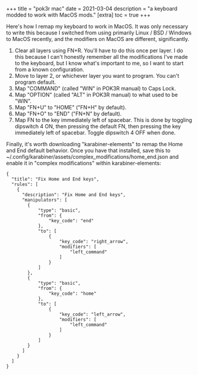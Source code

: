 +++
title = "pok3r mac"
date = 2021-03-04
description = "a keyboard modded to work with MacOS mods."
[extra]
  toc = true
+++

Here's how I remap my keyboard to work in MacOS. It was only necessary to write this because I switched from using primarily Linux / BSD / Windows to MacOS recently, and the modifiers on MacOS are different, significantly.

1. Clear all layers using FN+R. You'll have to do this once per layer. I do this because I can't honestly remember all the modifications I've made to the keyboard, but I know what's important to me, so I want to start from a known configuration.
2. Move to layer 2, or whichever layer you want to program. You can't program default.
3. Map "COMMAND" (called "WIN" in POK3R manual) to Caps Lock.
4. Map "OPTION" (called "ALT" in POK3R manual) to what used to be "WIN".
5. Map "FN+U" to "HOME" ("FN+H" by default).
6. Map "FN+O" to "END" ("FN+N" by default).
7. Map FN to the key immediately left of spacebar. This is done by toggling dipswitch 4 ON, then pressing the default FN, then pressing the key immediately left of spacebar. Toggle dipswitch 4 OFF when done.

Finally, it's worth downloading "karabiner-elements" to remap the Home and End default behavior. Once you have that installed, save this to ~/.config/karabiner/assets/complex_modifications/home_end.json and enable it in "complex modifications" within karabiner-elements:

```
{
  "title": "Fix Home and End keys",
  "rules": [
    {
      "description": "Fix Home and End keys",
      "manipulators": [
        {
            "type": "basic",
            "from": {
                "key_code": "end"
            },
            "to": [
                {
                    "key_code": "right_arrow",
                    "modifiers": [
                        "left_command"
                    ]
                }
            ]
        },
        {
            "type": "basic",
            "from": {
                "key_code": "home"
            },
            "to": [
                {
                    "key_code": "left_arrow",
                    "modifiers": [
                        "left_command"
                    ]
                }
            ]
        }
      ]
    }
  ]
}
```